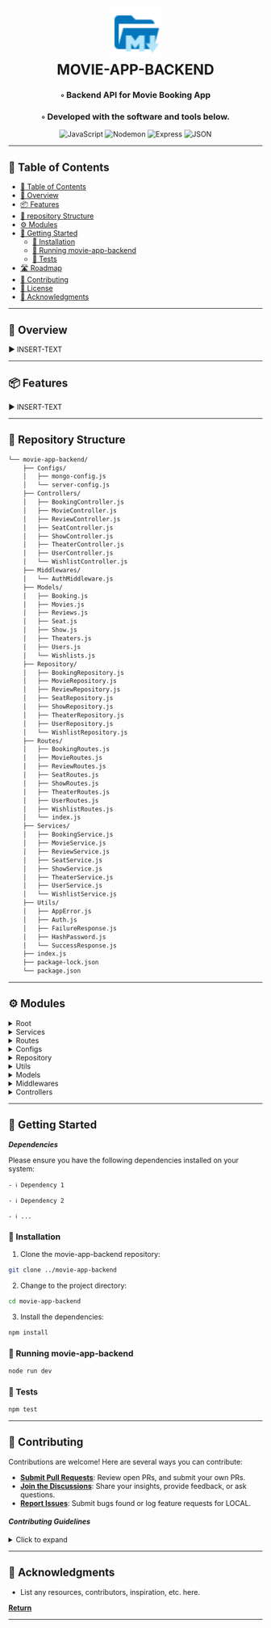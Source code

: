 <div align="center">
<h1 align="center">
<img src="https://raw.githubusercontent.com/PKief/vscode-material-icon-theme/ec559a9f6bfd399b82bb44393651661b08aaf7ba/icons/folder-markdown-open.svg" width="100" />
<br>MOVIE-APP-BACKEND</h1>
<h3>◦ Backend API for Movie Booking App</h3>
<h3>◦ Developed with the software and tools below.</h3>

<p align="center">
<img src="https://img.shields.io/badge/JavaScript-F7DF1E.svg?style=flat-square&logo=JavaScript&logoColor=black" alt="JavaScript" />
<img src="https://img.shields.io/badge/Nodemon-76D04B.svg?style=flat-square&logo=Nodemon&logoColor=white" alt="Nodemon" />
<img src="https://img.shields.io/badge/Express-000000.svg?style=flat-square&logo=Express&logoColor=white" alt="Express" />
<img src="https://img.shields.io/badge/JSON-000000.svg?style=flat-square&logo=JSON&logoColor=white" alt="JSON" />
</p>
</div>

---

## 📖 Table of Contents
- [📖 Table of Contents](#-table-of-contents)
- [📍 Overview](#-overview)
- [📦 Features](#-features)
- [📂 repository Structure](#-repository-structure)
- [⚙️ Modules](#modules)
- [🚀 Getting Started](#-getting-started)
    - [🔧 Installation](#-installation)
    - [🤖 Running movie-app-backend](#-running-movie-app-backend)
    - [🧪 Tests](#-tests)
- [🛣 Roadmap](#-roadmap)
- [🤝 Contributing](#-contributing)
- [📄 License](#-license)
- [👏 Acknowledgments](#-acknowledgments)

---


## 📍 Overview

► INSERT-TEXT

---

## 📦 Features

► INSERT-TEXT

---


## 📂 Repository Structure

```sh
└── movie-app-backend/
    ├── Configs/
    │   ├── mongo-config.js
    │   └── server-config.js
    ├── Controllers/
    │   ├── BookingController.js
    │   ├── MovieController.js
    │   ├── ReviewController.js
    │   ├── SeatController.js
    │   ├── ShowController.js
    │   ├── TheaterController.js
    │   ├── UserController.js
    │   └── WishlistController.js
    ├── Middlewares/
    │   └── AuthMiddleware.js
    ├── Models/
    │   ├── Booking.js
    │   ├── Movies.js
    │   ├── Reviews.js
    │   ├── Seat.js
    │   ├── Show.js
    │   ├── Theaters.js
    │   ├── Users.js
    │   └── Wishlists.js
    ├── Repository/
    │   ├── BookingRepository.js
    │   ├── MovieRepository.js
    │   ├── ReviewRepository.js
    │   ├── SeatRepository.js
    │   ├── ShowRepository.js
    │   ├── TheaterRepository.js
    │   ├── UserRepository.js
    │   └── WishlistRepository.js
    ├── Routes/
    │   ├── BookingRoutes.js
    │   ├── MovieRoutes.js
    │   ├── ReviewRoutes.js
    │   ├── SeatRoutes.js
    │   ├── ShowRoutes.js
    │   ├── TheaterRoutes.js
    │   ├── UserRoutes.js
    │   ├── WishlistRoutes.js
    │   └── index.js
    ├── Services/
    │   ├── BookingService.js
    │   ├── MovieService.js
    │   ├── ReviewService.js
    │   ├── SeatService.js
    │   ├── ShowService.js
    │   ├── TheaterService.js
    │   ├── UserService.js
    │   └── WishlistService.js
    ├── Utils/
    │   ├── AppError.js
    │   ├── Auth.js
    │   ├── FailureResponse.js
    │   ├── HashPassword.js
    │   └── SuccessResponse.js
    ├── index.js
    ├── package-lock.json
    └── package.json

```

---


## ⚙️ Modules

<details closed><summary>Root</summary>

| File                        | Summary       |
| ---                         | ---           |
| [index.js]({file})          | ► INSERT-TEXT |
| [package-lock.json]({file}) | ► INSERT-TEXT |
| [package.json]({file})      | ► INSERT-TEXT |

</details>

<details closed><summary>Services</summary>

| File                         | Summary       |
| ---                          | ---           |
| [ShowService.js]({file})     | ► INSERT-TEXT |
| [SeatService.js]({file})     | ► INSERT-TEXT |
| [MovieService.js]({file})    | ► INSERT-TEXT |
| [ReviewService.js]({file})   | ► INSERT-TEXT |
| [WishlistService.js]({file}) | ► INSERT-TEXT |
| [UserService.js]({file})     | ► INSERT-TEXT |
| [TheaterService.js]({file})  | ► INSERT-TEXT |
| [BookingService.js]({file})  | ► INSERT-TEXT |

</details>

<details closed><summary>Routes</summary>

| File                        | Summary       |
| ---                         | ---           |
| [WishlistRoutes.js]({file}) | ► INSERT-TEXT |
| [index.js]({file})          | ► INSERT-TEXT |
| [TheaterRoutes.js]({file})  | ► INSERT-TEXT |
| [BookingRoutes.js]({file})  | ► INSERT-TEXT |
| [ShowRoutes.js]({file})     | ► INSERT-TEXT |
| [MovieRoutes.js]({file})    | ► INSERT-TEXT |
| [ReviewRoutes.js]({file})   | ► INSERT-TEXT |
| [UserRoutes.js]({file})     | ► INSERT-TEXT |
| [SeatRoutes.js]({file})     | ► INSERT-TEXT |

</details>

<details closed><summary>Configs</summary>

| File                       | Summary       |
| ---                        | ---           |
| [server-config.js]({file}) | ► INSERT-TEXT |
| [mongo-config.js]({file})  | ► INSERT-TEXT |

</details>

<details closed><summary>Repository</summary>

| File                            | Summary       |
| ---                             | ---           |
| [MovieRepository.js]({file})    | ► INSERT-TEXT |
| [TheaterRepository.js]({file})  | ► INSERT-TEXT |
| [WishlistRepository.js]({file}) | ► INSERT-TEXT |
| [ReviewRepository.js]({file})   | ► INSERT-TEXT |
| [SeatRepository.js]({file})     | ► INSERT-TEXT |
| [BookingRepository.js]({file})  | ► INSERT-TEXT |
| [UserRepository.js]({file})     | ► INSERT-TEXT |
| [ShowRepository.js]({file})     | ► INSERT-TEXT |

</details>

<details closed><summary>Utils</summary>

| File                         | Summary       |
| ---                          | ---           |
| [Auth.js]({file})            | ► INSERT-TEXT |
| [FailureResponse.js]({file}) | ► INSERT-TEXT |
| [HashPassword.js]({file})    | ► INSERT-TEXT |
| [AppError.js]({file})        | ► INSERT-TEXT |
| [SuccessResponse.js]({file}) | ► INSERT-TEXT |

</details>

<details closed><summary>Models</summary>

| File                   | Summary       |
| ---                    | ---           |
| [Movies.js]({file})    | ► INSERT-TEXT |
| [Users.js]({file})     | ► INSERT-TEXT |
| [Reviews.js]({file})   | ► INSERT-TEXT |
| [Wishlists.js]({file}) | ► INSERT-TEXT |
| [Theaters.js]({file})  | ► INSERT-TEXT |
| [Booking.js]({file})   | ► INSERT-TEXT |
| [Seat.js]({file})      | ► INSERT-TEXT |
| [Show.js]({file})      | ► INSERT-TEXT |

</details>

<details closed><summary>Middlewares</summary>

| File                        | Summary       |
| ---                         | ---           |
| [AuthMiddleware.js]({file}) | ► INSERT-TEXT |

</details>

<details closed><summary>Controllers</summary>

| File                            | Summary       |
| ---                             | ---           |
| [TheaterController.js]({file})  | ► INSERT-TEXT |
| [BookingController.js]({file})  | ► INSERT-TEXT |
| [SeatController.js]({file})     | ► INSERT-TEXT |
| [ReviewController.js]({file})   | ► INSERT-TEXT |
| [UserController.js]({file})     | ► INSERT-TEXT |
| [ShowController.js]({file})     | ► INSERT-TEXT |
| [WishlistController.js]({file}) | ► INSERT-TEXT |
| [MovieController.js]({file})    | ► INSERT-TEXT |

</details>

---

## 🚀 Getting Started

***Dependencies***

Please ensure you have the following dependencies installed on your system:

`- ℹ️ Dependency 1`

`- ℹ️ Dependency 2`

`- ℹ️ ...`

### 🔧 Installation

1. Clone the movie-app-backend repository:
```sh
git clone ../movie-app-backend
```

2. Change to the project directory:
```sh
cd movie-app-backend
```

3. Install the dependencies:
```sh
npm install
```

### 🤖 Running movie-app-backend

```sh
node run dev
```

### 🧪 Tests
```sh
npm test
```

---

## 🤝 Contributing

Contributions are welcome! Here are several ways you can contribute:

- **[Submit Pull Requests](https://github.com/local/movie-app-backend/blob/main/CONTRIBUTING.md)**: Review open PRs, and submit your own PRs.
- **[Join the Discussions](https://github.com/local/movie-app-backend/discussions)**: Share your insights, provide feedback, or ask questions.
- **[Report Issues](https://github.com/local/movie-app-backend/issues)**: Submit bugs found or log feature requests for LOCAL.

#### *Contributing Guidelines*

<details closed>
<summary>Click to expand</summary>

1. **Fork the Repository**: Start by forking the project repository to your GitHub account.
2. **Clone Locally**: Clone the forked repository to your local machine using a Git client.
   ```sh
   git clone <your-forked-repo-url>
   ```
3. **Create a New Branch**: Always work on a new branch, giving it a descriptive name.
   ```sh
   git checkout -b new-feature-x
   ```
4. **Make Your Changes**: Develop and test your changes locally.
5. **Commit Your Changes**: Commit with a clear and concise message describing your updates.
   ```sh
   git commit -m 'Implemented new feature x.'
   ```
6. **Push to GitHub**: Push the changes to your forked repository.
   ```sh
   git push origin new-feature-x
   ```
7. **Submit a Pull Request**: Create a PR against the original project repository. Clearly describe the changes and their motivations.

Once your PR is reviewed and approved, it will be merged into the main branch.

</details>

---

## 👏 Acknowledgments

- List any resources, contributors, inspiration, etc. here.

[**Return**](#Top)

---
